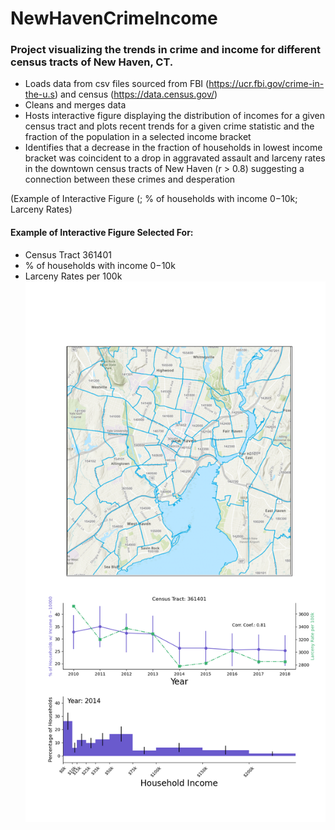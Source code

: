 # NewHavenCrimeIncome
### Project visualizing the trends in crime and income for different census tracts of New Haven, CT.
* Loads data from csv files sourced from FBI (https://ucr.fbi.gov/crime-in-the-u.s) and census (https://data.census.gov/)
* Cleans and merges data
* Hosts interactive figure displaying the distribution of incomes for a given census tract and plots recent trends for a given crime statistic and the fraction of the population in a selected income bracket
* Identifies that a decrease in the fraction of households in lowest income bracket was coincident to a drop in aggravated assault and larceny rates in the downtown census tracts of New Haven (r $>$ 0.8) suggesting a connection between these crimes and desperation

(Example of Interactive Figure (; % of households with income $0-$10k; Larceny Rates)
#### Example of Interactive Figure Selected For:
* Census Tract 361401
* % of households with income $0-$10k
* Larceny Rates per 100k
	![Larceny and Lowest Income Bracket](https://github.com/peter-mm-williams/NewHavenCrimeIncome/blob/master/example_figure.png)
